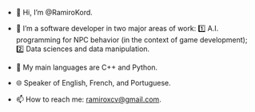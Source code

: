 - 👋 Hi, I’m @RamiroKord.

- 👀 I’m a software developer in two major areas of work:
1️⃣ A.I. programming for NPC behavior (in the context of game development);
2️⃣ Data sciences and data manipulation.

- 💪 My main languages are C++ and Python.

- 🌐 Speaker of English, French, and Portuguese.

- 📫 How to reach me: ramiroxcv@gmail.com.

<!---
RamiroKord/RamiroKord is a ✨ special ✨ repository because its `README.md` (this file) appears on your GitHub profile.
You can click the Preview link to take a look at your changes.
--->
